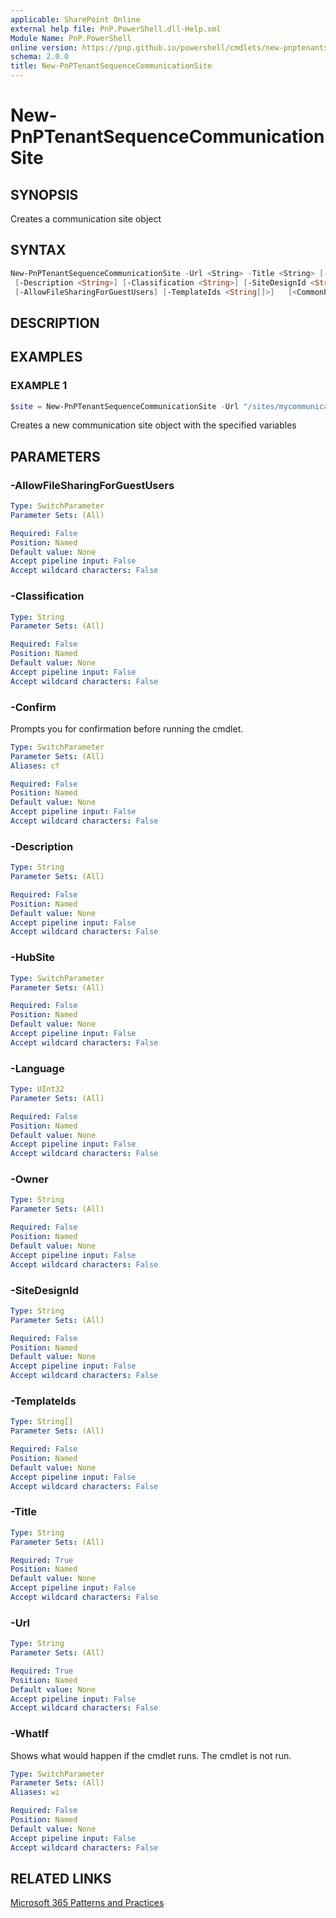 ```yaml
---
applicable: SharePoint Online
external help file: PnP.PowerShell.dll-Help.xml
Module Name: PnP.PowerShell
online version: https://pnp.github.io/powershell/cmdlets/new-pnptenantsequencecommunicationsite
schema: 2.0.0
title: New-PnPTenantSequenceCommunicationSite
---
```


# New-PnPTenantSequenceCommunicationSite

## SYNOPSIS
Creates a communication site object

## SYNTAX

```powershell
New-PnPTenantSequenceCommunicationSite -Url <String> -Title <String> [-Language <UInt32>] [-Owner <String>]
 [-Description <String>] [-Classification <String>] [-SiteDesignId <String>] [-HubSite]
 [-AllowFileSharingForGuestUsers] [-TemplateIds <String[]>]   [<CommonParameters>]
```

## DESCRIPTION

## EXAMPLES

### EXAMPLE 1
```powershell
$site = New-PnPTenantSequenceCommunicationSite -Url "/sites/mycommunicationsite" -Title "My Team Site"
```

Creates a new communication site object with the specified variables

## PARAMETERS

### -AllowFileSharingForGuestUsers

```yaml
Type: SwitchParameter
Parameter Sets: (All)

Required: False
Position: Named
Default value: None
Accept pipeline input: False
Accept wildcard characters: False
```

### -Classification

```yaml
Type: String
Parameter Sets: (All)

Required: False
Position: Named
Default value: None
Accept pipeline input: False
Accept wildcard characters: False
```

### -Confirm
Prompts you for confirmation before running the cmdlet.

```yaml
Type: SwitchParameter
Parameter Sets: (All)
Aliases: cf

Required: False
Position: Named
Default value: None
Accept pipeline input: False
Accept wildcard characters: False
```

### -Description

```yaml
Type: String
Parameter Sets: (All)

Required: False
Position: Named
Default value: None
Accept pipeline input: False
Accept wildcard characters: False
```

### -HubSite

```yaml
Type: SwitchParameter
Parameter Sets: (All)

Required: False
Position: Named
Default value: None
Accept pipeline input: False
Accept wildcard characters: False
```

### -Language

```yaml
Type: UInt32
Parameter Sets: (All)

Required: False
Position: Named
Default value: None
Accept pipeline input: False
Accept wildcard characters: False
```

### -Owner

```yaml
Type: String
Parameter Sets: (All)

Required: False
Position: Named
Default value: None
Accept pipeline input: False
Accept wildcard characters: False
```

### -SiteDesignId

```yaml
Type: String
Parameter Sets: (All)

Required: False
Position: Named
Default value: None
Accept pipeline input: False
Accept wildcard characters: False
```

### -TemplateIds

```yaml
Type: String[]
Parameter Sets: (All)

Required: False
Position: Named
Default value: None
Accept pipeline input: False
Accept wildcard characters: False
```

### -Title

```yaml
Type: String
Parameter Sets: (All)

Required: True
Position: Named
Default value: None
Accept pipeline input: False
Accept wildcard characters: False
```

### -Url

```yaml
Type: String
Parameter Sets: (All)

Required: True
Position: Named
Default value: None
Accept pipeline input: False
Accept wildcard characters: False
```

### -WhatIf
Shows what would happen if the cmdlet runs. The cmdlet is not run.

```yaml
Type: SwitchParameter
Parameter Sets: (All)
Aliases: wi

Required: False
Position: Named
Default value: None
Accept pipeline input: False
Accept wildcard characters: False
```

## RELATED LINKS

[Microsoft 365 Patterns and Practices](https://aka.ms/m365pnp)